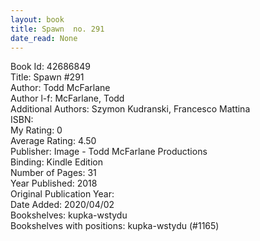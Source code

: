 ```yaml
---
layout: book
title: Spawn  no. 291
date_read: None
---
```


Book Id: 42686849<br />
Title: Spawn #291<br />
Author: Todd McFarlane<br />
Author l-f: McFarlane, Todd<br />
Additional Authors: Szymon Kudranski, Francesco Mattina<br />
ISBN: <br />
My Rating: 0<br />
Average Rating: 4.50<br />
Publisher: Image - Todd McFarlane Productions<br />
Binding: Kindle Edition<br />
Number of Pages: 31<br />
Year Published: 2018<br />
Original Publication Year: <br />
Date Added: 2020/04/02<br />
Bookshelves: kupka-wstydu<br />
Bookshelves with positions: kupka-wstydu (#1165)<br />


